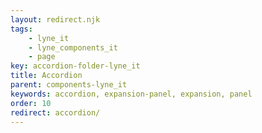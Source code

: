 ```yaml
---
layout: redirect.njk
tags: 
    - lyne_it
    - lyne_components_it
    - page
key: accordion-folder-lyne_it
title: Accordion
parent: components-lyne_it
keywords: accordion, expansion-panel, expansion, panel
order: 10
redirect: accordion/
---
```

